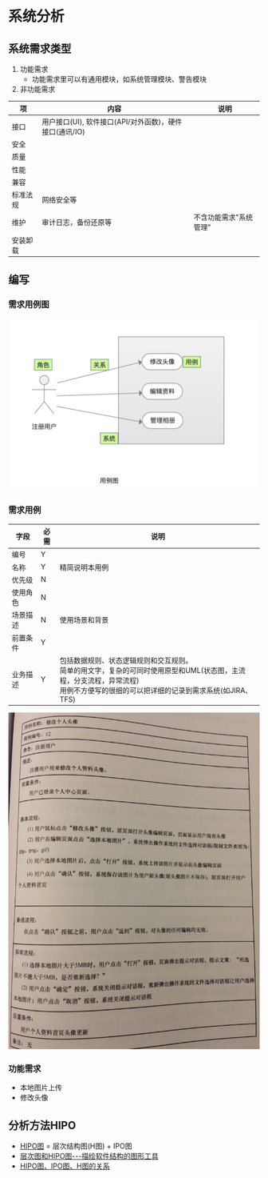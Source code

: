 # 系统分析

## 系统需求类型
1. 功能需求
    * 功能需求里可以有通用模块，如系统管理模块、警告模块
1. 非功能需求

| 项 | 内容 | 说明 |
| - | - | - |
| 接口 | 用户接口(UI), 软件接口(API/对外函数)，硬件接口(通讯/IO) |  |
| 安全 |  |  |
| 质量 |  |  |
| 性能 |  |  |
| 兼容 |  |  |
| 标准法规 | 网络安全等 |  |
| 维护 | 审计日志，备份还原等 | 不含功能需求"系统管理" |
| 安装卸载 |  |  |

## 编写
### 需求用例图
![](s/req/caseDiagram.png)

### 需求用例
| 字段 | 必需 | 说明 |
| - | - | - |
| 编号 | Y |  |
| 名称 | Y | 精简说明本用例 |
| 优先级 | N |  |
| 使用角色 | N |  |
| 场景描述 | N | 使用场景和背景 |
| 前置条件 | Y |  |
| 业务描述 | Y | 包括数据规则、状态逻辑规则和交互规则。 <br> 简单的用文字，复杂的可同时使用原型和UML(状态图，主流程，分支流程，异常流程) <br> 用例不方便写的很细的可以把详细的记录到需求系统(如JIRA、TFS) |

![](s/req/case.jpg)

### 功能需求
* 本地图片上传
* 修改头像

## 分析方法HIPO
* [HIPO图](https://blog.csdn.net/wangjingna/article/details/41318739) = 层次结构图(H图) + IPO图
* [层次图和HIPO图---描绘软件结构的图形工具](https://blog.51cto.com/mengdong/1398151)
* [HIPO图、IPO图、H图的关系](https://blog.csdn.net/lvshihua/article/details/8545345)
